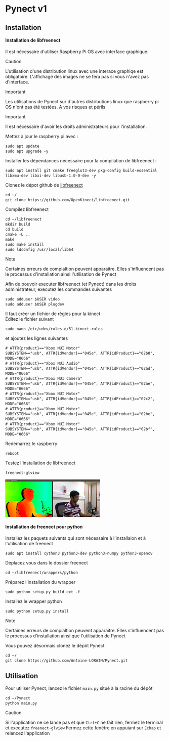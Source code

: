 # Pynect v1

## Installation
#### Installation de libfreenect

Il est nécessaire d'utiliser Raspberry Pi OS avec interface graphique.<br>
> [!CAUTION]
> L'utilisation d'une distribution linux avec une interace graphiqe est obligatoire. L'affichage des images ne se fera pas si vous n'avez pas d'interface.

> [!IMPORTANT]
> Les utilisations de Pynect sur d'autres distributions linux que raspberry pi OS n'ont pas été testées. A vos risques et périls

> [!IMPORTANT]
> Il est nécessaire d'avoir les droits administrateurs pour l'installation.

Mettez à jour le raspberry pi avec :
```
sudo apt update
sudo apt upgrade -y
```
Installer les dépendances nécessaire pour la compilation de libfreenect :
```
sudo apt install git cmake freeglut3-dev pkg-config build-essential libxmu-dev libxi-dev libusb-1.0-0-dev -y
```
Clonez le dépot github de [libfreenect](https://github.com/OpenKinect/libfreenect)
```
cd ~/
git clone https://github.com/OpenKinect/libfreenect.git
```
Compilez libfreenect
```
cd ~/libfreenect
mkdir build
cd build
cmake -L ..
make
sudo make install
sudo ldconfig /usr/local/lib64
```
> [!NOTE]
> Certaines erreurs de compialtion peuvent apparaitre. Elles s'influencent pas le processus d'installation ainsi l'utilisation de Pynect

Afin de pouvoir executer libfreenect (et Pynect) dans les droits administrateur, executez les commandes suivantes
```
sudo adduser $USER video
sudo adduser $USER plugdev
```
Il faut créer un fichier de règles pour la kinect <br>
Éditez le fichier suivant
```
sudo nano /etc/udev/rules.d/51-kinect.rules
```
et ajoutez les lignes suivantes
```
# ATTR{product}=="Xbox NUI Motor"
SUBSYSTEM=="usb", ATTR{idVendor}=="045e", ATTR{idProduct}=="02b0", MODE="0666"
# ATTR{product}=="Xbox NUI Audio"
SUBSYSTEM=="usb", ATTR{idVendor}=="045e", ATTR{idProduct}=="02ad", MODE="0666"
# ATTR{product}=="Xbox NUI Camera"
SUBSYSTEM=="usb", ATTR{idVendor}=="045e", ATTR{idProduct}=="02ae", MODE="0666"
# ATTR{product}=="Xbox NUI Motor"
SUBSYSTEM=="usb", ATTR{idVendor}=="045e", ATTR{idProduct}=="02c2", MODE="0666"
# ATTR{product}=="Xbox NUI Motor"
SUBSYSTEM=="usb", ATTR{idVendor}=="045e", ATTR{idProduct}=="02be", MODE="0666"
# ATTR{product}=="Xbox NUI Motor"
SUBSYSTEM=="usb", ATTR{idVendor}=="045e", ATTR{idProduct}=="02bf", MODE="0666"
```
Redémarrez le raspberry
```
reboot 
```
Testez l'installation de libfreenect
```
freenect-glview
```
![Vue en couleur et en profondeur de la kinect avec libfreenect](https://github.com/Antoine-LORAIN/Pynect/blob/835f096545ded82342348291a202f41c3b7e8203/images/freenect-glview.png)

#### Installation de freenect pour python
Installez les paquets suivants qui sont nécessaire à l'installaion et à l'utilisation de freenect
```
sudo apt install cython3 python3-dev python3-numpy python3-opencv
```
Déplacez vous dans le dossier freenect
```
cd ~/libfreenect/wrappers/python
```
Préparez l'installation du wrapper
```
sudo python setup.py build_ext -f
```
Installez le wrapper python
```
sudo python setup.py install
```
> [!NOTE]
> Certaines erreurs de compialtion peuvent apparaitre. Elles s'influencent pas le processus d'installation ainsi que l'utilisation de Pynect

Vous pouvez désormais clonez le dépôt Pynect
```
cd ~/
git clone https://github.com/Antoine-LORAIN/Pynect.git
```

## Utilisation
Pour utiliser Pynect, lancez le fichier ```main.py``` situé à la racine du dépôt
```
cd ~/Pynect
python main.py
```
> [!CAUTION]
> Si l'application ne ce lance pas et que ```Ctrl+C``` ne fait rien, fermez le terminal et executez
> ```freenect-glview```
> Fermez cette fenêtre en appuiant sur ```Echap``` et relancez l'application
